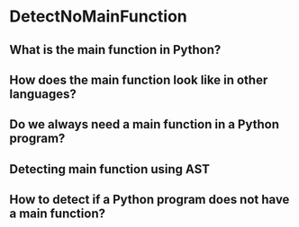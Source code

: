 # DetectNoMainFunction

## What is the main function in Python?

## How does the main function look like in other languages?

## Do we always need a main function in a Python program?

## Detecting main function using AST

## How to detect if a Python program does not have a main function?
